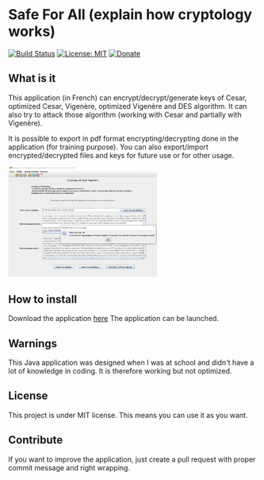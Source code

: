 # Safe For All (explain how cryptology works)

[![Build Status](https://travis-ci.com/QuentinCG/Safe-For-All.svg?branch=master)](https://travis-ci.com/github/QuentinCG/Safe-For-All) [![License: MIT](https://img.shields.io/badge/License-MIT-brightgreen.svg)](https://github.com/QuentinCG/QPortKnocking/blob/master/LICENSE) [![Donate](https://img.shields.io/badge/Donate-PayPal-blue.svg)](https://paypal.me/QuentinCG)

## What is it


This application (in French) can encrypt/decrypt/generate keys of Cesar, optimized Cesar, Vigenère, optimized Vigenère and DES algorithm.
It can also try to attack those algorithm (working with Cesar and partially with Vigenère).

It is possible to export in pdf format encrypting/decrypting done in the application (for training purpose).
You can also export/import encrypted/decrypted files and keys for future use or for other usage.

<img src="demo.png" width="300">


## How to install

Download the application <a href="https://github.com/QuentinCG/Safe-For-All/releases/download/1-0-0/Safe-For-All-1-0-0.jar">here</a>
The application can be launched.



## Warnings

This Java application was designed when I was at school and didn't have a lot of knowledge in coding.
It is therefore working but not optimized.


## License

This project is under MIT license. This means you can use it as you want.


## Contribute

If you want to improve the application, just create a pull request with proper commit message and right wrapping.
